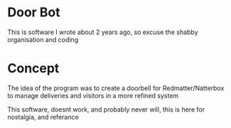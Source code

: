 # Door Bot
This is software I wrote about 2 years ago, so excuse the shabby organisation and coding

# Concept
The idea of the program was to create a doorbell for Redmatter/Natterbox to manage deliveries and visitors in a more refined system

This software, doesnt work, and probably never will, this is here for nostalgia, and referance

